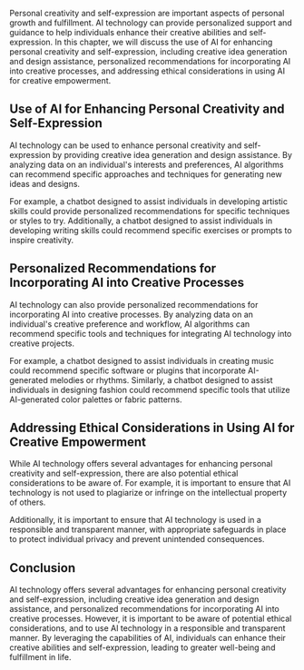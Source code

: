 
Personal creativity and self-expression are important aspects of personal growth and fulfillment. AI technology can provide personalized support and guidance to help individuals enhance their creative abilities and self-expression. In this chapter, we will discuss the use of AI for enhancing personal creativity and self-expression, including creative idea generation and design assistance, personalized recommendations for incorporating AI into creative processes, and addressing ethical considerations in using AI for creative empowerment.

Use of AI for Enhancing Personal Creativity and Self-Expression
---------------------------------------------------------------

AI technology can be used to enhance personal creativity and self-expression by providing creative idea generation and design assistance. By analyzing data on an individual's interests and preferences, AI algorithms can recommend specific approaches and techniques for generating new ideas and designs.

For example, a chatbot designed to assist individuals in developing artistic skills could provide personalized recommendations for specific techniques or styles to try. Additionally, a chatbot designed to assist individuals in developing writing skills could recommend specific exercises or prompts to inspire creativity.

Personalized Recommendations for Incorporating AI into Creative Processes
-------------------------------------------------------------------------

AI technology can also provide personalized recommendations for incorporating AI into creative processes. By analyzing data on an individual's creative preference and workflow, AI algorithms can recommend specific tools and techniques for integrating AI technology into creative projects.

For example, a chatbot designed to assist individuals in creating music could recommend specific software or plugins that incorporate AI-generated melodies or rhythms. Similarly, a chatbot designed to assist individuals in designing fashion could recommend specific tools that utilize AI-generated color palettes or fabric patterns.

Addressing Ethical Considerations in Using AI for Creative Empowerment
----------------------------------------------------------------------

While AI technology offers several advantages for enhancing personal creativity and self-expression, there are also potential ethical considerations to be aware of. For example, it is important to ensure that AI technology is not used to plagiarize or infringe on the intellectual property of others.

Additionally, it is important to ensure that AI technology is used in a responsible and transparent manner, with appropriate safeguards in place to protect individual privacy and prevent unintended consequences.

Conclusion
----------

AI technology offers several advantages for enhancing personal creativity and self-expression, including creative idea generation and design assistance, and personalized recommendations for incorporating AI into creative processes. However, it is important to be aware of potential ethical considerations, and to use AI technology in a responsible and transparent manner. By leveraging the capabilities of AI, individuals can enhance their creative abilities and self-expression, leading to greater well-being and fulfillment in life.
